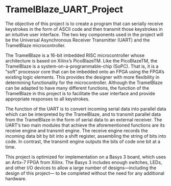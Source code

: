 # TramelBlaze_UART_Project

The objective of this project is to create a program that can serially receive keystrokes in the form of ASCII code and then transmit those keystrokes in an intuitive user interface. The two key components used in the project will be the Universal Asynchronous Receiver Transmitter (UART) and the TramelBlaze microcontroller.

The TramelBlaze is a 16-bit imbedded RISC microcontroller whose architecture is based on Xilinx’s PicoBlazeTM. Like the PicoBlazeTM, the TramelBlaze is a system-on-a-programmable-chip (SoPC). That is, it is a “soft” processor core that can be imbedded onto an FPGA using the FPGA’s existing logic elements. This provides the designer with more flexibility in determining functionality for the microcontroller. Although the TramelBlaze can be adapted to have many different functions, the function of the TramelBlaze in this project is to facilitate the user interface and provide appropriate responses to all keystrokes.

The function of the UART is to convert incoming serial data into parallel data which can be interpreted by the TramelBlaze, and to transmit parallel data from the TramelBlaze in the form of serial data to an external receiver. The UART’s two main modules that achieve the aforementioned functions are its receive engine and transmit engine. The receive engine records the incoming data bit by bit into a shift register, assembling the string of bits into code. In contrast, the transmit engine outputs the bits of code one bit at a time.

This project is optimized for implementation on a Basys 3 board, which uses an Artix-7 FPGA from Xilinx. The Basys 3 includes enough switches, LEDs, and other I/O devices to allow a large number of designs—including the design of this project— to be completed without the need for any additional hardware.
